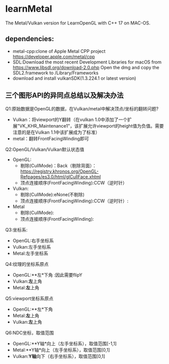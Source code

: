 # learnMetal

The Metal/Vulkan version for LearnOpenGL with C++ 17 on MAC-OS.

## dependencies:

* metal-cpp:clone of Apple Metal CPP project https://developer.apple.com/metal/cpp
* SDL:Download the most recent Development Libraries for macOS from https://www.libsdl.org/download-2.0.php Open the dmg
  and copy the SDL2.framework to /Library/Frameworks
* download and install vulkanSDK(1.3.224.1 or latest version)

## 三个图形API的异同点总结以及解决办法

Q1:原始数据是OpenGL的数据，在Vulkan/metal中解决顶点/坐标的翻转问题?

* Vulkan：将viewport的Y翻转（在vulkan 1.0中添加了一个扩展"VK_KHR_Maintenance1"，该扩展允许viewport的height值为负值。需要注意的是在Vulkan 1.1中该扩展成为了标准）
* metal：翻转FrontFacingWinding即可

Q2:OpenGL/Vulkan/Vulkan默认状态值

* OpenGL:
    * 剔除(CullMode)：Back（剔除背面）：https://registry.khronos.org/OpenGL-Refpages/es3.0/html/glCullFace.xhtml
    * 顶点连接顺序(FrontFacingWinding):CCW（逆时针）
* Vulkan:
    * 剔除(CullMode):eNone(不剔除)
    * 顶点连接顺序(FrontFacingWinding):CCW（逆时针）:
* Metal
    * 剔除(CullMode):
    * 顶点连接顺序(FrontFacingWinding):

Q3:坐标系:

* OpenGL:右手坐标系
* Vulkan:左手坐标系
* Metal:左手坐标系

Q4:纹理的坐标系原点

* OpenGL:**左*下角 :因此需要flipY
* Vulkan:**左**上角
* Metal:**左**上角

Q5:viewport坐标系原点

* OpenGL:**左*下角
* Metal:**左**上角
* Vulkan:**左**上角

Q6:NDC坐标，取值范围

* OpenGL:**Y轴*向上（左手坐标系），取值范围[-1,1]
* Metal:**Y轴*向上（左手坐标系），取值范围[0,1]
* Vulkan:**Y轴**向下（右手坐标系），取值范围[0,1]